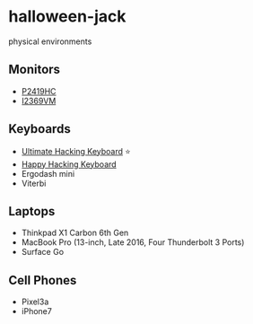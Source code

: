 # halloween-jack
physical environments

## Monitors
- [P2419HC](https://www.dell.com/ja-jp/shop/dell-%E3%83%97%E3%83%AD%E3%83%95%E3%82%A7%E3%83%83%E3%82%B7%E3%83%A7%E3%83%8A%E3%83%AB%E3%82%B7%E3%83%AA%E3%83%BC%E3%82%BA-p2419hc-238%E3%82%A4%E3%83%B3%E3%83%81-%E3%83%AF%E3%82%A4%E3%83%89-usb%E3%83%BCc-%E3%83%A2%E3%83%8B%E3%82%BF%E3%83%BC/apd/210-aqiq/%E3%83%A2%E3%83%8B%E3%82%BF-%E3%83%A2%E3%83%8B%E3%82%BF%E3%82%A2%E3%82%AF%E3%82%BB%E3%82%B5%E3%83%AA)
- [I2369VM](https://eu.aoc.com/en/monitors/i2369vm)

## Keyboards
- [Ultimate Hacking Keyboard](https://ultimatehackingkeyboard.com/) ⭐
- [Happy Hacking Keyboard](https://www.pfu.fujitsu.com/hhkeyboard/hhkbpro2/)
- Ergodash mini
- Viterbi

## Laptops
- Thinkpad X1 Carbon 6th Gen
- MacBook Pro (13-inch, Late 2016, Four Thunderbolt 3 Ports)
- Surface Go

## Cell Phones
- Pixel3a
- iPhone7
